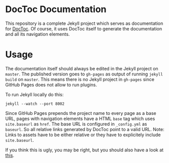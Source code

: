 # DocToc Documentation

This repository is a complete Jekyll project which serves as documentation for [DocToc](https://github.com/nounch/doctoc). Of course, it uses DocToc itself to generate the documentation and all its navigation elements.

# Usage

The documentation itself should always be edited in the Jekyll project on `master`. The published version goes to `gh-pages` as output of running `jekyll build` on `master`. This means there is no Jekyll project in `gh-pages` since GitHub Pages does not allow to run plugins.

To run Jekyll locally do this:

```
jekyll --watch --port 8002
```

Since GitHub Pages prepends the project name to every page as a base URL, pages with navigation elements have a HTML `base` tag which uses `site.baseurl` as `href`. The base URL is configured in `_config.yml` as `baseurl`. So all relative links generated by DocToc point to a valid URL. Note: Links to assets have to be either relative or they have to explicitely include `site.baseurl`.

If you think this is ugly, you may be right, but you should also have a look at [this](https://github.com/jekyll/jekyll/issues/332).

